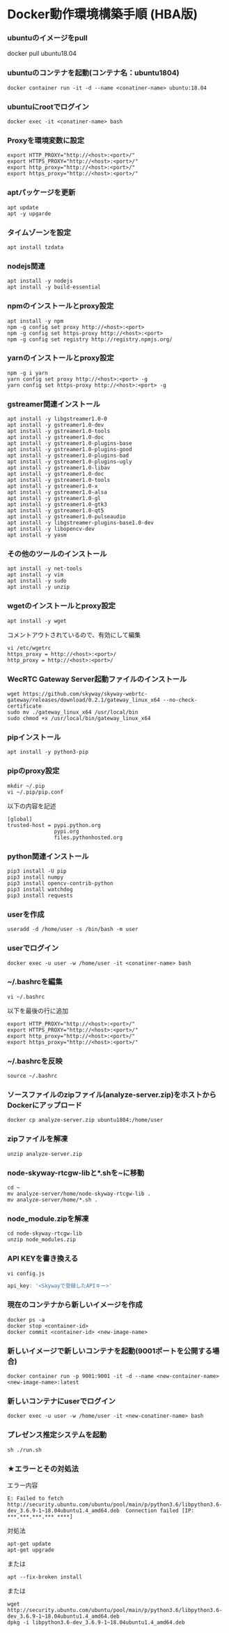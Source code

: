 # Docker動作環境構築手順 (HBA版)

### ubuntuのイメージをpull
docker pull ubuntu18.04

### ubuntuのコンテナを起動(コンテナ名：ubuntu1804)
```
docker container run -it -d --name <conatiner-name> ubuntu:18.04
```

### ubuntuにrootでログイン
```
docker exec -it <conatiner-name> bash
```

### Proxyを環境変数に設定
```
export HTTP_PROXY="http://<host>:<port>/"
export HTTPS_PROXY="http://<host>:<port>/"
export http_proxy="http://<host>:<port>/"
export https_proxy="http://<host>:<port>/"
```

### aptパッケージを更新
```
apt update
apt -y upgarde
```

### タイムゾーンを設定
```
apt install tzdata
```

### nodejs関連
```
apt install -y nodejs
apt install -y build-essential
```

### npmのインストールとproxy設定
```
apt install -y npm
npm -g config set proxy http://<host>:<port>
npm -g config set https-proxy http://<host>:<port>
npm -g config set registry http://registry.npmjs.org/
```

### yarnのインストールとproxy設定
```
npm -g i yarn
yarn config set proxy http://<host>:<port> -g
yarn config set https-proxy http://<host>:<port> -g
```

### gstreamer関連インストール
```
apt install -y libgstreamer1.0-0
apt install -y gstreamer1.0-dev
apt install -y gstreamer1.0-tools
apt install -y gstreamer1.0-doc
apt install -y gstreamer1.0-plugins-base
apt install -y gstreamer1.0-plugins-good
apt install -y gstreamer1.0-plugins-bad
apt install -y gstreamer1.0-plugins-ugly
apt install -y gstreamer1.0-libav
apt install -y gstreamer1.0-doc
apt install -y gstreamer1.0-tools
apt install -y gstreamer1.0-x
apt install -y gstreamer1.0-alsa
apt install -y gstreamer1.0-gl
apt install -y gstreamer1.0-gtk3
apt install -y gstreamer1.0-qt5
apt install -y gstreamer1.0-pulseaudio
apt install -y libgstreamer-plugins-base1.0-dev
apt install -y libopencv-dev
apt install -y yasm
```

### その他のツールのインストール
```
apt install -y net-tools
apt install -y vim
apt install -y sudo
apt install -y unzip
```

### wgetのインストールとproxy設定
```
apt install -y wget
```
コメントアウトされているので、有効にして編集
```
vi /etc/wgetrc
https_proxy = http://<host>:<port>/
http_proxy = http://<host>:<port>/
```

### WecRTC Gateway Server起動ファイルのインストール
```
wget https://github.com/skyway/skyway-webrtc-gateway/releases/download/0.2.1/gateway_linux_x64 --no-check-certificate
sudo mv ./gateway_linux_x64 /usr/local/bin
sudo chmod +x /usr/local/bin/gateway_linux_x64
```

### pipインストール
```
apt install -y python3-pip
```

### pipのproxy設定
```
mkdir ~/.pip
vi ~/.pip/pip.conf
```
以下の内容を記述
```
[global]
trusted-host = pypi.python.org
               pypi.org
               files.pythonhosted.org
```

### python関連インストール
```
pip3 install -U pip
pip3 install numpy
pip3 install opencv-contrib-python
pip3 install watchdog
pip3 install requests
```

### userを作成
```
useradd -d /home/user -s /bin/bash -m user
```

### userでログイン
```
docker exec -u user -w /home/user -it <conatiner-name> bash
```

### ~/.bashrcを編集
```
vi ~/.bashrc
```
以下を最後の行に追加
```
export HTTP_PROXY="http://<host>:<port>/"
export HTTPS_PROXY="http://<host>:<port>/"
export http_proxy="http://<host>:<port>/"
export https_proxy="http://<host>:<port>/"
```

### ~/.bashrcを反映
```
source ~/.bashrc
```

### ソースファイルのzipファイル(analyze-server.zip)をホストからDockerにアップロード
```
docker cp analyze-server.zip ubuntu1804:/home/user
```

### zipファイルを解凍
```
unzip analyze-server.zip
```

### node-skyway-rtcgw-libと*.shを~に移動
```
cd ~
mv analyze-server/home/node-skyway-rtcgw-lib .
mv analyze-server/home/*.sh .
```

### node_module.zipを解凍
```
cd node-skyway-rtcgw-lib
unzip node_modules.zip
```

### API KEYを書き換える
```
vi config.js
```
```js
api_key: '<Skywayで登録したAPIキー>'
```

### 現在のコンテナから新しいイメージを作成
```
docker ps -a
docker stop <container-id>
docker commit <container-id> <new-image-name>
```

### 新しいイメージで新しいコンテナを起動(9001ポートを公開する場合)
```
docker container run -p 9001:9001 -it -d --name <new-container-name> <new-image-name>:latest
```

### 新しいコンテナにuserでログイン
```
docker exec -u user -w /home/user -it <new-conatiner-name> bash
```

### プレゼンス推定システムを起動
```
sh ./run.sh
```

### ★エラーとその対処法
エラー内容
```
E: Failed to fetch http://security.ubuntu.com/ubuntu/pool/main/p/python3.6/libpython3.6-dev_3.6.9-1~18.04ubuntu1.4_amd64.deb  Connection failed [IP: ***.***.***.*** ****]
```
対処法
```
apt-get update
apt-get upgrade
```
または
```
apt --fix-broken install
```
または
```
wget http://security.ubuntu.com/ubuntu/pool/main/p/python3.6/libpython3.6-dev_3.6.9-1~18.04ubuntu1.4_amd64.deb
dpkg -i libpython3.6-dev_3.6.9-1~18.04ubuntu1.4_amd64.deb
```
